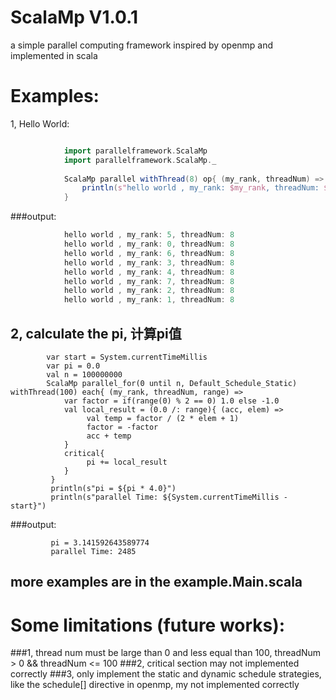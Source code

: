 ScalaMp V1.0.1
=======

a simple parallel computing framework  inspired by openmp and  implemented in scala

Examples:
=======

1, Hello World:
```scala

            import parallelframework.ScalaMp
            import parallelframework.ScalaMp._
            
            ScalaMp parallel withThread(8) op{ (my_rank, threadNum) =>
                println(s"hello world , my_rank: $my_rank, threadNum: $threadNum")
	        }
```
###output:
```scala
            hello world , my_rank: 5, threadNum: 8
            hello world , my_rank: 0, threadNum: 8
            hello world , my_rank: 6, threadNum: 8
            hello world , my_rank: 3, threadNum: 8
            hello world , my_rank: 4, threadNum: 8
            hello world , my_rank: 7, threadNum: 8
            hello world , my_rank: 2, threadNum: 8
            hello world , my_rank: 1, threadNum: 8
```

2, calculate the pi, 计算pi值
-------
            var start = System.currentTimeMillis
            var pi = 0.0
            val n = 100000000
            ScalaMp parallel_for(0 until n, Default_Schedule_Static) withThread(100) each{ (my_rank, threadNum, range) =>
      	        var factor = if(range(0) % 2 == 0) 1.0 else -1.0
  	  	        val local_result = (0.0 /: range){ (acc, elem) =>
  	  	  	         val temp = factor / (2 * elem + 1) 
  	  	  	         factor = -factor
  	  	  	         acc + temp
  	  	        }
  	  	        critical{ 
  	  		         pi += local_result
  	  	        }
	         }
		     println(s"pi = ${pi * 4.0}")
		     println(s"parallel Time: ${System.currentTimeMillis - start}")

###output:
             
             pi = 3.141592643589774
             parallel Time: 2485



more examples are in the example.Main.scala
-------



Some limitations (future works):
=======

###1, thread num must be large than 0 and less equal than 100,  threadNum > 0 && threadNum <= 100
###2, critical section may not implemented correctly
###3, only implement the static and dynamic schedule strategies, like the schedule[] directive in openmp, my not implemented correctly
